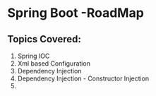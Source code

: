 # Spring Boot -RoadMap 

## Topics Covered: 
  1. Spring IOC
  2. Xml based Configuration
  3. Dependency Injection
  4. Dependency Injection - Constructor Injection
  5. 

